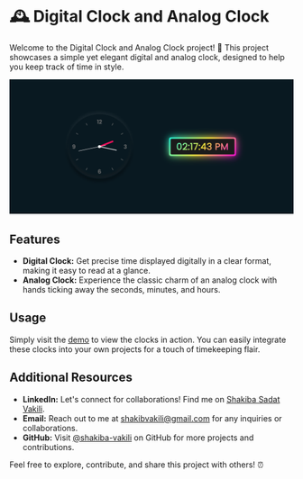 # 🕰️ Digital Clock and Analog Clock

Welcome to the Digital Clock and Analog Clock project! 🌟 This project showcases a simple yet elegant digital and analog clock, designed to help you keep track of time in style.

![Clock Demo](clock.png)

## Features

- **Digital Clock:** Get precise time displayed digitally in a clear format, making it easy to read at a glance.
- **Analog Clock:** Experience the classic charm of an analog clock with hands ticking away the seconds, minutes, and hours.

## Usage

Simply visit the [demo](https://shakiba-vakili.github.io/digital-clock-and-analog-clock/) to view the clocks in action. You can easily integrate these clocks into your own projects for a touch of timekeeping flair.

## Additional Resources

- **LinkedIn:** Let's connect for collaborations! Find me on [Shakiba Sadat Vakili](https://www.linkedin.com/in/shakiba-vakili/).
- **Email:** Reach out to me at [shakibvakili@gmail.com](mailto:shakibvakili@gmail.com) for any inquiries or collaborations.
- **GitHub:** Visit [@shakiba-vakili](https://github.com/shakiba-vakili) on GitHub for more projects and contributions.

Feel free to explore, contribute, and share this project with others! ⏰
